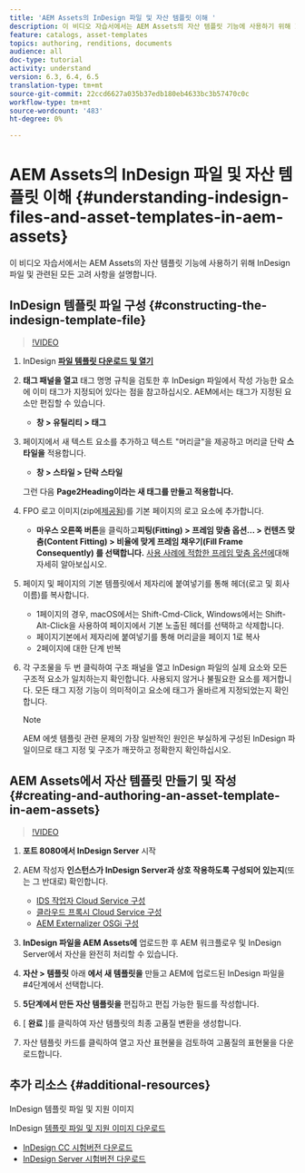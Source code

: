 ```yaml
---
title: 'AEM Assets의 InDesign 파일 및 자산 템플릿 이해 '
description: 이 비디오 자습서에서는 AEM Assets의 자산 템플릿 기능에 사용하기 위해 InDesign 파일 및 관련된 모든 고려 사항을 설명합니다.
feature: catalogs, asset-templates
topics: authoring, renditions, documents
audience: all
doc-type: tutorial
activity: understand
version: 6.3, 6.4, 6.5
translation-type: tm+mt
source-git-commit: 22ccd6627a035b37edb180eb4633bc3b57470c0c
workflow-type: tm+mt
source-wordcount: '483'
ht-degree: 0%

---
```



# AEM Assets의 InDesign 파일 및 자산 템플릿 이해 {#understanding-indesign-files-and-asset-templates-in-aem-assets}

이 비디오 자습서에서는 AEM Assets의 자산 템플릿 기능에 사용하기 위해 InDesign 파일 및 관련된 모든 고려 사항을 설명합니다.

## InDesign 템플릿 파일 구성 {#constructing-the-indesign-template-file}

>[!VIDEO](https://video.tv.adobe.com/v/19293/?quality=9&learn=on)

1. InDesign [**파일 템플릿 다운로드 및 열기**](assets/asset-templates-tutorial-video--supporting-files.zip)
2. **태그 패널을 열고** 태그 명명 규칙을 검토한 후 InDesign 파일에서 작성 가능한 요소에 이미 태그가 지정되어 있다는 점을 참고하십시오. AEM에서는 태그가 지정된 요소만 편집할 수 있습니다.

   * **창 > 유틸리티 > 태그**

3. 페이지에서 새 텍스트 요소를 추가하고 텍스트 &quot;머리글&quot;을 제공하고 머리글 단락 **스타일을** 적용합니다.

   * **창 > 스타일 > 단락 스타일**

   그런 다음 **Page2Heading이라는 새 태그를 만들고 적용합니다.**

4. FPO 로고 이미지(zip에[제공됨](assets/asset-templates-tutorial-video--supporting-files.zip))를 기본 페이지의 로고 요소에 추가합니다.

   * **마우스 오른쪽 버튼**&#x200B;을 클릭하고&#x200B;**피팅(Fitting) > 프레임 맞춤 옵션... > 컨텐츠 맞춤(Content Fitting) > 비율에 맞게 프레임 채우기(Fill Frame Consequently) 를 선택합니다.**
   [사용 사례에 적합한 프레임 맞춤 옵션에](https://helpx.adobe.com/indesign/using/frames-objects.html#fitting_objects_to_frames)대해 자세히 알아보십시오.

5. 페이지 및 페이지의 기본 템플릿에서 제자리에 붙여넣기를 통해 헤더(로고 및 회사 이름)를 복사합니다.

   * 1페이지의 경우, macOS에서는 Shift-Cmd-Click, Windows에서는 Shift-Alt-Click을 사용하여 페이지에서 기본 노출된 헤더를 선택하고 삭제합니다.
   * 페이지기본에서 제자리에 붙여넣기를 통해 머리글을 페이지 1로 복사
   * 2페이지에 대한 단계 반복

6. 각 구조물을 두 번 클릭하여 구조 패널을 열고 InDesign 파일의 실제 요소와 모든 구조적 요소가 일치하는지 확인합니다. 사용되지 않거나 불필요한 요소를 제거합니다. 모든 태그 지정 기능이 의미적이고 요소에 태그가 올바르게 지정되었는지 확인합니다.

   >[!NOTE]
   >
   >AEM 에셋 템플릿 관련 문제의 가장 일반적인 원인은 부실하게 구성된 InDesign 파일이므로 태그 지정 및 구조가 깨끗하고 정확한지 확인하십시오.

## AEM Assets에서 자산 템플릿 만들기 및 작성 {#creating-and-authoring-an-asset-template-in-aem-assets}

>[!VIDEO](https://video.tv.adobe.com/v/19294/?quality=9&learn=on)

1. **포트 8080에서 InDesign Server** 시작
2. AEM 작성자 **인스턴스가 InDesign Server과 상호 작용하도록 구성되어 있는지**(또는 그 반대로) 확인합니다.

   * [IDS 작업자 Cloud Service 구성](http://localhost:4502/etc/cloudservices/proxy/ids.html)
   * [클라우드 프록시 Cloud Service 구성](http://localhost:4502/etc/cloudservices/proxy.html)
   * [AEM Externalizer OSGi 구성](http://localhost:4502/system/console/configMgr)

3. **InDesign 파일을 AEM Assets에** 업로드한 후 AEM 워크플로우 및 InDesign Server에서 자산을 완전히 처리할 수 있습니다.
4. **자산 > 템플릿** 아래 **에서 새 템플릿을** 만들고 AEM에 업로드된 InDesign 파일을 #4단계에서 선택합니다.
5. **5단계에서 만든 자산 템플릿을** 편집하고 편집 가능한 필드를 작성합니다.
6. [ **완료** ]를 클릭하여 자산 템플릿의 최종 고품질 변환을 생성합니다.
7. 자산 템플릿 카드를 클릭하여 열고 자산 표현물을 검토하여 고품질의 표현물을 다운로드합니다.

## 추가 리소스 {#additional-resources}

InDesign 템플릿 파일 및 지원 이미지

InDesign [템플릿 파일 및 지원 이미지 다운로드](assets/asset-templates-tutorial-video--supporting-files-1.zip)

* [InDesign CC 시험버전 다운로드](https://creative.adobe.com/products/download/indesign)
* [InDesign Server 시험버전 다운로드](https://www.adobe.com/devnet/indesign/indesign-server-trial-downloads.html)
